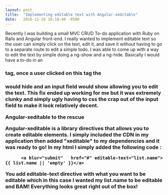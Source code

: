 ```yaml
---
layout: post
title:  "Implementing editable text with Angular-xeditable"
date:   2016-12-26 16:18:40 -0500
---
```



Recently I was building a small MVC CRUD To-do application with Ruby on Rails and Angular front-end. I really wanted to implement editable text so the user can simply click on the text, edit it, and save it without having to go to a separate route to edit a simple todo. I was able to come up with a way to edit the text by simple doing a ng-show and a ng-hide. Basically I would have a to-do in an <h3> tag, once a user clicked on this tag the <h3> would hide and an input field would show allowing you to edit the text. This fix ended up working for me but it was extremely clunky and simply ugly having to css the crap out of the input field to make it look relatively decent.

**Angular-xeditable to the rescue**

Angular-xeditable is a library directives that allows you to create editable elements. I simply included the CDN in my application then added "xeditable" to my dependencies and it was ready to go! In my html I simply added the following code :

`      <a blur="submit"   href="#" editable-text="list.name">{{ list.name || 'empty' }}</a>`

You add editable-text directive with what you want to be editable which in this case I wanted my list.name to be editable and BAM! Everything looks great right out of the box!
